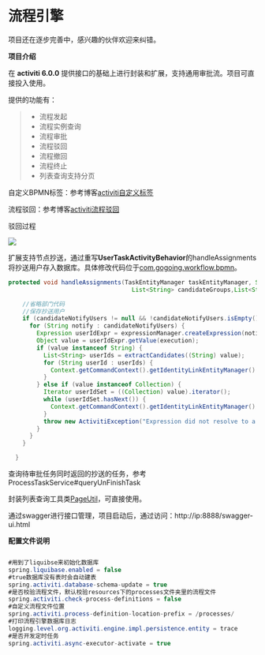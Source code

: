 # 流程引擎

项目还在逐步完善中，感兴趣的伙伴欢迎来纠错。

**项目介绍**

在 **activiti 6.0.0** 提供接口的基础上进行封装和扩展，支持通用审批流。项目可直接投入使用。 

提供的功能有：
> * 流程发起
> * 流程实例查询
> * 流程审批
> * 流程驳回
> * 流程撤回
> * 流程终止
> * 列表查询支持分页

自定义BPMN标签：参考博客[activiti自定义标签][1]


流程驳回：参考博客[activiti流程驳回][2]

驳回过程

![](https://oscimg.oschina.net/oscnet/up-12202dfbc07857e4b9a33dec256d9b29b74.png)


扩展支持节点抄送，通过重写**UserTaskActivityBehavior**的handleAssignments将抄送用户存入数据库。具体修改代码位于[com.gogoing.workflow.bpmn][3]。

```java
protected void handleAssignments(TaskEntityManager taskEntityManager, String assignee, String owner, List<String> candidateUsers,
                                   List<String> candidateGroups,List<String> candidateNotifyUsers, TaskEntity task, ExpressionManager expressionManager, DelegateExecution execution) {

    //省略部门代码
    //保存抄送用户
    if (candidateNotifyUsers != null && !candidateNotifyUsers.isEmpty()) {
      for (String notify : candidateNotifyUsers) {
        Expression userIdExpr = expressionManager.createExpression(notify);
        Object value = userIdExpr.getValue(execution);
        if (value instanceof String) {
          List<String> userIds = extractCandidates((String) value);
          for (String userId : userIds) {
            Context.getCommandContext().getIdentityLinkEntityManager().addUserIdentityLink(task, userId, NOTIFY);
          }
        } else if (value instanceof Collection) {
          Iterator userIdSet = ((Collection) value).iterator();
          while (userIdSet.hasNext()) {
            Context.getCommandContext().getIdentityLinkEntityManager().addUserIdentityLink(task, (String)userIdSet.next(), NOTIFY);
          }
          throw new ActivitiException("Expression did not resolve to a string or collection of strings");
        }
      }
    }

  }
```

查询待审批任务同时返回的抄送的任务，参考ProcessTaskService#queryUnFinishTask


封装列表查询工具类[PageUtil][4]，可直接使用。

通过swagger进行接口管理，项目启动后，通过访问：http://ip:8888/swagger-ui.html

**配置文件说明**

```java

#用到了liquibse来初始化数据库
spring.liquibase.enabled = false 
#true数据库没有表时会自动建表
spring.activiti.database-schema-update = true
#是否校验流程文件，默认校验resources下的processes文件夹里的流程文件
spring.activiti.check-process-definitions = false
#自定义流程文件位置
spring.activiti.process-definition-location-prefix = /processes/
#打印流程引擎数据库日志
logging.level.org.activiti.engine.impl.persistence.entity = trace
#是否开发定时任务
spring.activiti.async-executor-activate = true
```


  [1]: https://blog.csdn.net/qq_34758074/article/details/106356127
  [2]: https://blog.csdn.net/qq_34758074/article/details/106365223
  [3]: https://github.com/heartlhj/activiti-workflow/tree/master/src/main/java/com/gogoing/workflow/bpmn
  [4]: https://github.com/heartlhj/activiti-workflow/blob/master/src/main/java/com/gogoing/workflow/utils/PageUtil.java